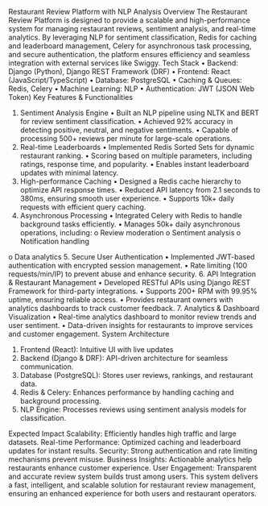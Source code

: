 Restaurant Review Platform with NLP Analysis
Overview
The Restaurant Review Platform is designed to provide a scalable and high-performance system for
managing restaurant reviews, sentiment analysis, and real-time analytics. By leveraging NLP for
sentiment classification, Redis for caching and leaderboard management, Celery for asynchronous
task processing, and secure authentication, the platform ensures efficiency and seamless integration
with external services like Swiggy.
Tech Stack
• Backend: Django (Python), Django REST Framework (DRF)
• Frontend: React (JavaScript/TypeScript)
• Database: PostgreSQL
• Caching & Queues: Redis, Celery
• Machine Learning: NLP
• Authentication: JWT (JSON Web Token)
Key Features & Functionalities
1. Sentiment Analysis Engine
• Built an NLP pipeline using NLTK and BERT for review sentiment classification.
• Achieved 92% accuracy in detecting positive, neutral, and negative sentiments.
• Capable of processing 500+ reviews per minute for large-scale operations.
2. Real-time Leaderboards
• Implemented Redis Sorted Sets for dynamic restaurant ranking.
• Scoring based on multiple parameters, including ratings, response time, and popularity.
• Enables instant leaderboard updates with minimal latency.
3. High-performance Caching
• Designed a Redis cache hierarchy to optimize API response times.
• Reduced API latency from 2.1 seconds to 380ms, ensuring smooth user experience.
• Supports 10k+ daily requests with efficient query caching.
4. Asynchronous Processing
• Integrated Celery with Redis to handle background tasks efficiently.
• Manages 50k+ daily asynchronous operations, including:
o Review moderation
o Sentiment analysis
o Notification handling

o Data analytics
5. Secure User Authentication
• Implemented JWT-based authentication with encrypted session management.
• Rate limiting (100 requests/min/IP) to prevent abuse and enhance security.
6. API Integration & Restaurant Management
• Developed RESTful APIs using Django REST Framework for third-party integrations.
• Supports 200+ RPM with 99.95% uptime, ensuring reliable access.
• Provides restaurant owners with analytics dashboards to track customer feedback.
7. Analytics & Dashboard Visualization
• Real-time analytics dashboard to monitor review trends and user sentiment.
• Data-driven insights for restaurants to improve services and customer engagement.
System Architecture
1. Frontend (React): Intuitive UI with live updates
2. Backend (Django & DRF): API-driven architecture for seamless communication.
3. Database (PostgreSQL): Stores user reviews, rankings, and restaurant data.
4. Redis & Celery: Enhances performance by handling caching and background processing.
5. NLP Engine: Processes reviews using sentiment analysis models for classification.

Expected Impact
Scalability: Efficiently handles high traffic and large datasets.
Real-time Performance: Optimized caching and leaderboard updates for instant results.
Security: Strong authentication and rate limiting mechanisms prevent misuse.
Business Insights: Actionable analytics help restaurants enhance customer experience.
User Engagement: Transparent and accurate review system builds trust among users.
This system delivers a fast, intelligent, and scalable solution for restaurant review management,
ensuring an enhanced experience for both users and restaurant operators.
